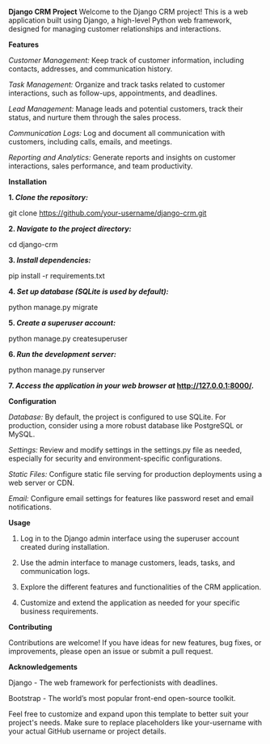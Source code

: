 **Django CRM Project**
Welcome to the Django CRM project! This is a web application built using Django, a high-level Python web framework, designed for managing customer relationships and interactions.

**Features**

_Customer Management:_ Keep track of customer information, including contacts, addresses, and communication history.

_Task Management:_ Organize and track tasks related to customer interactions, such as follow-ups, appointments, and deadlines.

_Lead Management:_ Manage leads and potential customers, track their status, and nurture them through the sales process.

_Communication Logs:_ Log and document all communication with customers, including calls, emails, and meetings.

_Reporting and Analytics:_ Generate reports and insights on customer interactions, sales performance, and team productivity.

**Installation**

**1. _Clone the repository:_**

git clone https://github.com/your-username/django-crm.git

**2. _Navigate to the project directory:_**

cd django-crm

**3. _Install dependencies:_**

pip install -r requirements.txt

**4. _Set up database (SQLite is used by default):_**

python manage.py migrate

**5. _Create a superuser account:_**

python manage.py createsuperuser

**6. _Run the development server:_**

python manage.py runserver

**7. _Access the application in your web browser at_ http://127.0.0.1:8000/.**

**Configuration**

_Database:_ By default, the project is configured to use SQLite. For production, consider using a more robust database like PostgreSQL or MySQL.

_Settings:_ Review and modify settings in the settings.py file as needed, especially for security and environment-specific configurations.

_Static Files:_ Configure static file serving for production deployments using a web server or CDN.

_Email:_ Configure email settings for features like password reset and email notifications.

**Usage**

1. Log in to the Django admin interface using the superuser account created during installation.

2. Use the admin interface to manage customers, leads, tasks, and communication logs.

3. Explore the different features and functionalities of the CRM application.

4. Customize and extend the application as needed for your specific business requirements.

**Contributing**

Contributions are welcome! If you have ideas for new features, bug fixes, or improvements, please open an issue or submit a pull request.

******Acknowledgements******

Django - The web framework for perfectionists with deadlines.

Bootstrap - The world’s most popular front-end open-source toolkit.

Feel free to customize and expand upon this template to better suit your project's needs. Make sure to replace placeholders like your-username with your actual GitHub username or project details.
